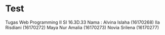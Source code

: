 # Test
Tugas Web Programming II 
SI 16.3D.33
Nama :  Alvina Islaha   (16170268)
        Ila Risdiani    (16170272)
        Maya Nur Amalia (16170273)
        Novia Srilena   (16170277)
